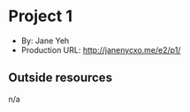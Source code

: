 # Project 1
+ By: Jane Yeh
+ Production URL: <http://janenycxo.me/e2/p1/>

## Outside resources
n/a
